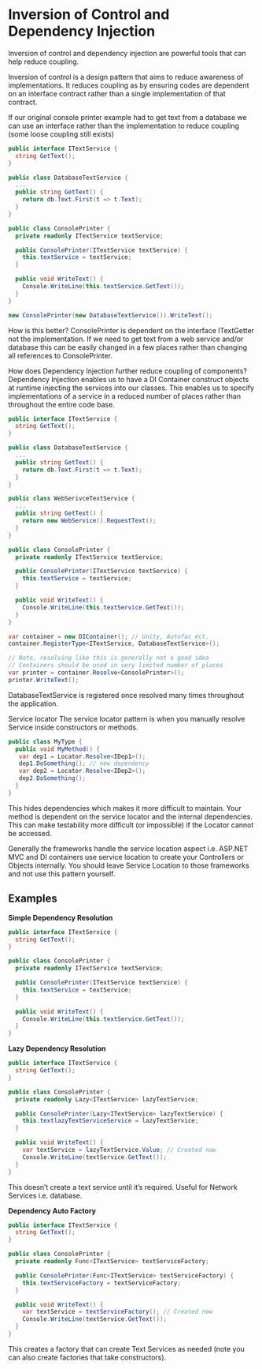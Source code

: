 # Inversion of Control and Dependency Injection

Inversion of control and dependency injection are powerful tools that can help reduce coupling.

Inversion of control is a design pattern that aims to reduce awareness of implementations. It reduces coupling as by ensuring codes are dependent on an interface contract rather than a single implementation of that contract.

If our original console printer example had to get text from a database we can use an interface rather than the implementation to reduce coupling (some loose coupling still exists)

``` c#
public interface ITextService {
  string GetText();
}

public class DatabaseTextService {
  ...
  public string GetText() {
    return db.Text.First(t => t.Text);
  }
}

public class ConsolePrinter {
  private readonly ITextService textService;

  public ConsolePrinter(ITextService textService) {
    this.textService = textService;
  }

  public void WriteText() {
    Console.WriteLine(this.textService.GetText());
  }
}

new ConsolePrinter(new DatabaseTextService()).WriteText();
```

How is this better?
ConsolePrinter is dependent on the interface ITextGetter not the implementation. If we need to get text from a web service and/or database this can be easily changed in a few places rather than changing all references to ConsolePrinter. 

How does Dependency Injection further reduce coupling of components?
Dependency Injection enables us to have a DI Container construct objects at runtime injecting the services into our classes. This enables us to specify implementations of a service in a reduced number of places rather than throughout the entire code base. 

``` c#
public interface ITextService {
  string GetText();
}

public class DatabaseTextService {
  ...
  public string GetText() {
    return db.Text.First(t => t.Text);
  }
}

public class WebSerivceTextService {
  ...
  public string GetText() {
    return new WebService().RequestText();
  }
}

public class ConsolePrinter {
  private readonly ITextService textService;

  public ConsolePrinter(ITextService textService) {
    this.textService = textService;
  }

  public void WriteText() {
    Console.WriteLine(this.textService.GetText());
  }
}

var container = new DIContainer(); // Unity, Autofac ect.
container.RegisterType<ITextService, DatabaseTextService>();

// Note, resolving like this is generally not a good idea
// Containers should be used in very limited number of places
var printer = container.Resolve<ConsolePrinter>();
printer.WriteText();
```

DatabaseTextService is registered once resolved many times throughout the application.

Service locator
The service locator pattern is when you manually resolve Service inside constructors or methods.

``` c#
public class MyType {
  public void MyMethod() {
   var dep1 = Locator.Resolve<IDep1>();
   dep1.DoSomething(); // new dependency
   var dep2 = Locator.Resolve<IDep2>();
   dep2.DoSomething(); 
  } 
}
```

This hides dependencies which makes it more difficult to maintain. Your method is dependent on the service locator and the internal dependencies. This can make testability more difficult (or impossible) if the Locator cannot be accessed.

Generally the frameworks handle the service location aspect i.e. ASP.NET MVC and DI containers use service location to create your Controllers or Objects internally. You should leave Service Location to those frameworks and not use this pattern yourself.

## Examples

**Simple Dependency Resolution**

``` c#
public interface ITextService {
  string GetText();
}

public class ConsolePrinter {
  private readonly ITextService textService;

  public ConsolePrinter(ITextService textService) {
    this.textService = textService;
  }

  public void WriteText() {
    Console.WriteLine(this.textService.GetText());
  }
}
```

**Lazy Dependency Resolution**

``` c#
public interface ITextService {
  string GetText();
}

public class ConsolePrinter {
  private readonly Lazy<ITextService> lazyTextService;

  public ConsolePrinter(Lazy<ITextService> lazyTextService) {
    this.textlazyTextServiceService = lazyTextService;
  }

  public void WriteText() {
    var textService = lazyTextService.Value; // Created now
    Console.WriteLine(textService.GetText());
  }
}
```
This doesn’t create a text service until it’s required. Useful for Network Services i.e. database.

**Dependency Auto Factory**
``` c#
public interface ITextService {
  string GetText();
}

public class ConsolePrinter {
  private readonly Func<ITextService> textServiceFactory;

  public ConsolePrinter(Func<ITextService> textServiceFactory) {
    this.textServiceFactory = textServiceFactory;
  }

  public void WriteText() {
    var textService = textServiceFactory(); // Created now
    Console.WriteLine(textService.GetText());
  }
}
```

This creates a factory that can create Text Services as needed (note you can also create factories that take constructors).